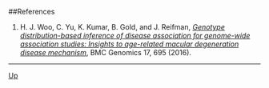 ##References

1. H. J. Woo, C. Yu, K. Kumar, B. Gold, and J. Reifman, [_Genotype distribution-based inference of disease association for genome-wide association studies: Insights to age-related macular degeneration disease mechanism_](http://dx.doi.org/10.1186/s12864-016-2871-3), BMC Genomics 17, 695 (2016).


***
[Up](README.md)
